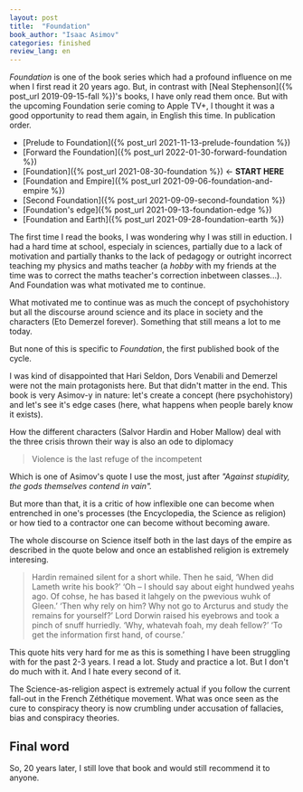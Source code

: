 ```yaml
---
layout: post
title:  "Foundation"
book_author: "Isaac Asimov"
categories: finished
review_lang: en
---
```


*Foundation* is one of the book series which had a profound influence on me when I first read it 20 years ago. But, in contrast with [Neal Stephenson]({% post_url 2019-09-15-fall %})'s books, I have only read them once. But with the upcoming Foundation serie coming to Apple TV+, I thought it was a good opportunity to read them again, in English this time. In publication order.

- [Prelude to Foundation]({% post_url 2021-11-13-prelude-foundation %})
- [Forward the Foundation]({% post_url 2022-01-30-forward-foundation %})
- [Foundation]({% post_url 2021-08-30-foundation %}) ← **START HERE**
- [Foundation and Empire]({% post_url 2021-09-06-foundation-and-empire %})
- [Second Foundation]({% post_url 2021-09-09-second-foundation %})
- [Foundation's edge]({% post_url 2021-09-13-foundation-edge %})
- [Foundation and Earth]({% post_url 2021-09-28-foundation-earth %})

The first time I read the books, I was wondering why I was still in eduction. I had a hard time at school, especialy in sciences, partially due to a lack of motivation and partially thanks to the lack of pedagogy or outright incorrect teaching my physics and maths teacher (a *hobby* with my friends at the time was to correct the maths teacher's correction inbetween classes...). And Foundation was what motivated me to continue.

What motivated me to continue was as much the concept of psychohistory but all the discourse around science and its place in society and the characters (Eto Demerzel forever). Something that still means a lot to me today.

But none of this is specific to *Foundation*, the first published book of the cycle.

I was kind of disappointed that Hari Seldon, Dors Venabili and Demerzel were not the main protagonists here. But that didn't matter in the end. This book is very Asimov-y in nature: let's create a concept (here psychohistory) and let's see it's edge cases (here, what happens when people barely know it exists).

How the different characters (Salvor Hardin and Hober Mallow) deal with the three crisis thrown their way is also an ode to diplomacy

> Violence is the last refuge of the incompetent

Which is one of Asimov's quote I use the most, just after *"Against stupidity, the gods themselves contend in vain".*

But more than that, it is a critic of how inflexible one can become when entrenched in one's processes (the Encyclopedia, the Science as religion) or how tied to a contractor one can become without becoming aware.

The whole discourse on Science itself both in the last days of the empire as described in the quote below and once an established religion is extremely interesing.

> Hardin remained silent for a short while. Then he said, ‘When did Lameth write his book?’ ‘Oh – I should say about eight hundwed yeahs ago. Of cohse, he has based it lahgely on the pwevious wuhk of Gleen.’ ‘Then why rely on him? Why not go to Arcturus and study the remains for yourself?’ Lord Dorwin raised his eyebrows and took a pinch of snuff hurriedly. ‘Why, whatevah foah, my deah fellow?’ ‘To get the information first hand, of course.’

This quote hits very hard for me as this is something I have been struggling with for the past 2-3 years. I read a lot. Study and practice a lot. But I don't do much with it. And I hate every second of it.

The Science-as-religion aspect is extremely actual if you follow the current fall-out in the French Zéthétique movement. What was once seen as the cure to conspiracy theory is now crumbling under accusation of fallacies, bias and conspiracy theories.

## Final word

So, 20 years later, I still love that book and would still recommend it to anyone.